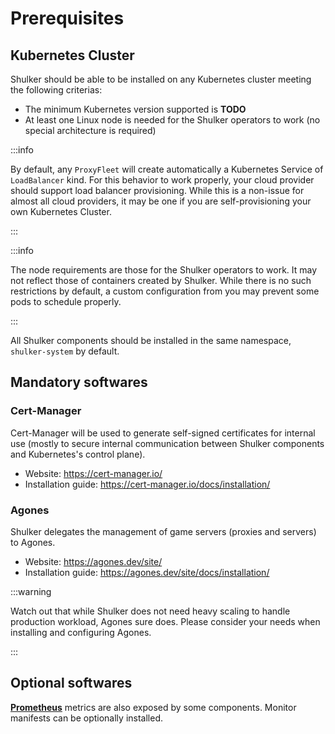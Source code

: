 # Prerequisites

## Kubernetes Cluster

Shulker should be able to be installed on any Kubernetes cluster meeting
the following criterias:

- The minimum Kubernetes version supported is **TODO**
- At least one Linux node is needed for the Shulker operators to work
  (no special architecture is required)

:::info

By default, any `ProxyFleet` will create automatically a Kubernetes Service
of `LoadBalancer` kind. For this behavior to work properly, your cloud provider
should support load balancer provisioning. While this is a non-issue for
almost all cloud providers, it may be one if you are self-provisioning your
own Kubernetes Cluster.

:::

:::info

The node requirements are those for the Shulker operators to work. It
may not reflect those of containers created by Shulker. While there is
no such restrictions by default, a custom configuration from you may
prevent some pods to schedule properly.

:::

All Shulker components should be installed in the same namespace,
`shulker-system` by default.

## Mandatory softwares

### Cert-Manager

Cert-Manager will be used to generate self-signed certificates for internal
use (mostly to secure internal communication between Shulker components and
Kubernetes's control plane).

- Website: https://cert-manager.io/
- Installation guide: https://cert-manager.io/docs/installation/

### Agones

Shulker delegates the management of game servers (proxies and servers) to
Agones.

- Website: https://agones.dev/site/
- Installation guide: https://agones.dev/site/docs/installation/

:::warning

Watch out that while Shulker does not need heavy scaling to handle
production workload, Agones sure does. Please consider your needs when
installing and configuring Agones.

:::

## Optional softwares

**[Prometheus](https://github.com/prometheus-operator/prometheus-operator)**
metrics are also exposed by some components. Monitor manifests can be
optionally installed.
